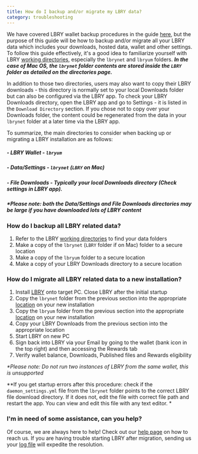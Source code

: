 ```yaml
---
title: How do I backup and/or migrate my LBRY data? 
category: troubleshooting
---
```


We have covered LBRY wallet backup procedures in the guide [here](https://lbry.io/faq/how-to-backup-wallet), but the purpose of this guide will be how to backup and/or migrate all your LBRY data which includes your downloads, hosted data, wallet and other settings. To follow this guide effectively, it's a good idea to familiarize yourself with LBRY [working directories](https://lbry.io/faq/lbry-directories), especially the `lbrynet` and `lbryum` folders. ***In the case of Mac OS, the `lbrynet` folder contents are stored inside the `LBRY` folder as detailed on the directories page.*** 

In addition to those two directories, users may also want to copy their LBRY downloads - this directory is normally set to your local Downloads folder but can also be configured via the LBRY app.  To check your LBRY Downloads directory, open the LBRY app and go to Settings - it is listed in the `Download Directory` section.  If you chose not to copy over your Downloads folder, the content could be regenerated from the data in your `lbrynet` folder at a later time via the LBRY app. 

To summarize, the main directories to consider when backing up or migrating a LBRY installation are as follows:
##### - LBRY Wallet - `lbryum`
##### - Data/Settings - `lbrynet` (`LBRY` on Mac)
##### - File Downloads - Typically your local Downloads directory (Check settings in LBRY app).

##### *\*Please note: both the Data/Settings and File Downloads directories may be large if you have downloaded lots of LBRY content*

### How do I backup all LBRY related data?

1. Refer to the LBRY [working directories](https://lbry.io/faq/lbry-directories) to find your data folders
2. Make a copy of the `lbrynet` (`LBRY` folder if on Mac) folder to a secure location
3. Make a copy of the `lbryum` folder to a secure location
4. Make a copy of your LBRY Downloads directory to a secure location

### How do I migrate all LBRY related data to a new installation? 

1. Install [LBRY](https://lbry.io/get) onto target PC. Close LBRY after the initial startup
2. Copy the `lbrynet` folder from the previous section into the appropriate [location](https://lbry.io/faq/lbry-directories) on your new installation
3. Copy the `lbryum` folder from the previous section into the appropriate [location](https://lbry.io/faq/lbry-directories) on your new installation
4. Copy your LBRY Downloads from the previous section into the appropriate location
5. Start LBRY on new PC
6. Sign back into LBRY via your Email by going to the wallet (bank icon in the top right) and then accessing the Rewards tab
7. Verify wallet balance, Downloads, Published files and Rewards eligibility

*\*Please note: Do not run two instances of LBRY from the same wallet, this is unsupported*

*\*If you get startup errors after this procedure: check if the `daemon_settings.yml` file from the `lbrynet` folder points to the correct LBRY file download directory. If it does not, edit the file with correct file path and restart the app. You can view and edit this file with any text editor. *

### I'm in need of some assistance, can you help?

Of course, we are always here to help! Check out our [help page](https://lbry.io/faq/how-to-report-bugs) on how to reach us.  If you are having trouble starting LBRY after migration, sending us your [log file](https://lbry.io/faq/how-to-find-lbry-log-file) will expedite the resolution. 
